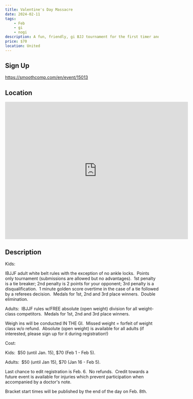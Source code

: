 ```yaml
---
title: Valentine's Day Massacre
date: 2024-02-11
tags:
    - Feb
    - gi 
    - nogi 
description: A fun, friendly, gi BJJ tournament for the first timer and experienced competitor alike!
price: $70
location: United
---
```

## Sign Up
https://smoothcomp.com/en/event/15013

## Location
<iframe src="https://www.google.com/maps/embed?pb=!1m18!1m12!1m3!1d12345.6789!2d!3d!2m3!1f0!2f0!3f0!3m2!1i1024!2i768!4f13.1!3m3!1m2!1s0x0%3A0x0!2z!5e0!3m2!1sen!2sus!4v1234567890" width="600" height="450" style="border:0;" allowfullscreen="" loading="lazy"></iframe>

## Description
Kids:


IBJJF adult white belt rules with the exception of no ankle locks.  Points only tournament (submissions are allowed but no advantages).  1st penalty is a tie breaker; 2nd penalty is 2 points for your opponent; 3rd penalty is a disqualification.  1 minute golden score overtime in the case of a tie followed by a referees decision.  Medals for 1st, 2nd and 3rd place winners.  Double elimination.


Adults:  IBJJF rules w/FREE absolute (open weight) division for all weight-class competitors.  Medals for 1st, 2nd and 3rd place winners.


Weigh ins will be conducted IN THE GI.  Missed weight = forfeit of weight class w/o refund.  Absolute (open weight) is available for all adults (if interested, please sign up for it during registration!)


Cost:  



Kids:  $50 (until Jan. 15), $70 (Feb 1 - Feb 5).


Adults:  $50 (until Jan 15), $70 (Jan 16 - Feb 5).



Last chance to edit registration is Feb. 6.  No refunds.  Credit towards a future event is available for injuries which prevent participation when accompanied by a doctor's note.


Bracket start times will be published by the end of the day on Feb. 8th.